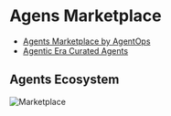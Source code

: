 # Agens Marketplace

- [Agents Marketplace by AgentOps](https://marketplace.agen.cy/)
- [Agentic Era Curated Agents](https://www.agenticera.ai/)

## Agents Ecosystem 

![Marketplace](https://www.madrona.com/wp-content/uploads/2025/02/Updated-2-28-25-1240-p.m.-Ai-Agents-Infrastructure-Stack.png)

